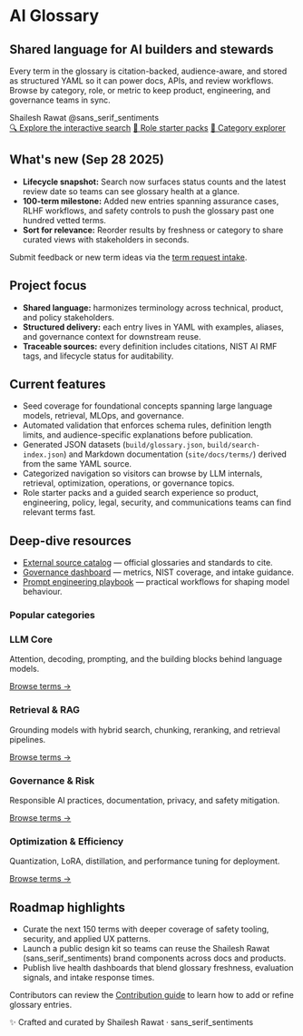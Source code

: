 # AI Glossary

<div class="hero-panel">
  <div>
    <h2>Shared language for AI builders and stewards</h2>
    <p>
      Every term in the glossary is citation-backed, audience-aware, and stored as
      structured YAML so it can power docs, APIs, and review workflows. Browse by
      category, role, or metric to keep product, engineering, and governance teams in sync.
    </p>
    <div class="brand-signature">
      <span class="brand-name">Shailesh Rawat</span>
      <span class="brand-handle">@sans_serif_sentiments</span>
    </div>
  </div>

  <div class="hero-actions">
    <a class="cta" href="search/">🔍 Explore the interactive search</a>
    <a class="cta secondary" href="roles/">👥 Role starter packs</a>
    <a class="cta secondary" href="categories/">🧭 Category explorer</a>
  </div>
</div>

## What's new (Sep 28 2025)

<div class="whats-new">
  <ul>
    <li><strong>Lifecycle snapshot:</strong> Search now surfaces status counts and the latest review date so teams can see glossary health at a glance.</li>
    <li><strong>100-term milestone:</strong> Added new entries spanning assurance cases, RLHF workflows, and safety controls to push the glossary past one hundred vetted terms.</li>
    <li><strong>Sort for relevance:</strong> Reorder results by freshness or category to share curated views with stakeholders in seconds.</li>
  </ul>
  <p class="whats-new-footer">
    Submit feedback or new term ideas via the <a href="term-request/">term request intake</a>.
  </p>
</div>

## Project focus

- **Shared language:** harmonizes terminology across technical, product, and policy stakeholders.
- **Structured delivery:** each entry lives in YAML with examples, aliases, and governance context for downstream reuse.
- **Traceable sources:** every definition includes citations, NIST AI RMF tags, and lifecycle status for auditability.

## Current features

- Seed coverage for foundational concepts spanning large language models, retrieval, MLOps, and governance.
- Automated validation that enforces schema rules, definition length limits, and audience-specific explanations before publication.
- Generated JSON datasets (`build/glossary.json`, `build/search-index.json`) and Markdown documentation (`site/docs/terms/`) derived from the same YAML source.
- Categorized navigation so visitors can browse by LLM internals, retrieval, optimization, operations, or governance topics.
- Role starter packs and a guided search experience so product, engineering, policy, legal, security, and communications teams can find relevant terms fast.

## Deep-dive resources

- [External source catalog](resources/) — official glossaries and standards to cite.
- [Governance dashboard](governance-dashboard/) — metrics, NIST coverage, and intake guidance.
- [Prompt engineering playbook](prompting/) — practical workflows for shaping model behaviour.

### Popular categories

<div class="category-grid">

  <div class="category-card">
    <h3>LLM Core</h3>
    <p>Attention, decoding, prompting, and the building blocks behind language models.</p>
    <a href="categories/#llm-core">Browse terms →</a>
  </div>

  <div class="category-card">
    <h3>Retrieval &amp; RAG</h3>
    <p>Grounding models with hybrid search, chunking, reranking, and retrieval pipelines.</p>
    <a href="categories/#retrieval-rag">Browse terms →</a>
  </div>

  <div class="category-card">
    <h3>Governance &amp; Risk</h3>
    <p>Responsible AI practices, documentation, privacy, and safety mitigation.</p>
    <a href="categories/#governance-risk">Browse terms →</a>
  </div>

  <div class="category-card">
    <h3>Optimization &amp; Efficiency</h3>
    <p>Quantization, LoRA, distillation, and performance tuning for deployment.</p>
    <a href="categories/#optimization-efficiency">Browse terms →</a>
  </div>

</div>

## Roadmap highlights

- Curate the next 150 terms with deeper coverage of safety tooling, security, and applied UX patterns.
- Launch a public design kit so teams can reuse the Shailesh Rawat (sans_serif_sentiments) brand components across docs and products.
- Publish live health dashboards that blend glossary freshness, evaluation signals, and intake response times.

Contributors can review the [Contribution guide](contributing/) to learn how to add or refine glossary entries.

<p class="brand-footer">✨ Crafted and curated by Shailesh Rawat · sans_serif_sentiments</p>

